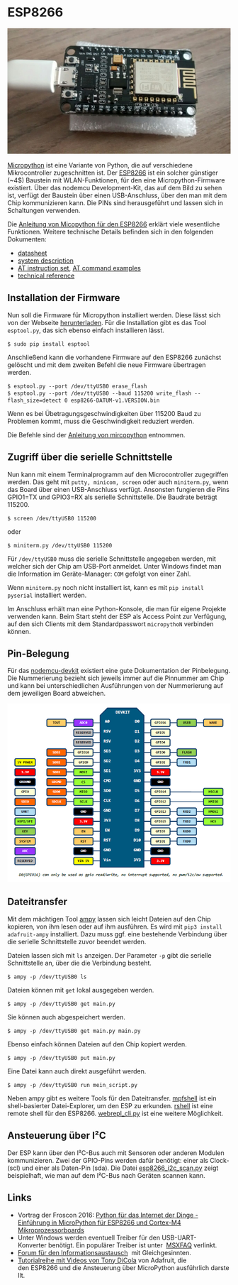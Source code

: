 ESP8266
=======

![esp8266](doc/esp8266.jpg)

[Micropython](https://micropython.org) ist eine Variante von Python,
die auf verschiedene Mikrocontroller zugeschnitten ist. Der
[ESP8266](http://www.mikrocontroller.net/articles/ESP8266) ist ein
solcher günstiger (~4$) Baustein mit WLAN-Funktionen, für den eine
Micropython-Firmware existiert. Über das nodemcu Development-Kit, das
auf dem Bild zu sehen ist, verfügt der Baustein über einen
USB-Anschluss, über den man mit dem Chip kommunizieren kann. Die PINs
sind herausgeführt und lassen sich in Schaltungen verwenden. 

Die
[Anleitung von Micopython für den ESP8266](http://docs.micropython.org/en/latest/esp8266/index.html)
erklärt viele wesentliche Funktionen. Weitere technische Details 
befinden sich in den folgenden Dokumenten:

- [datasheet](doc/0a-esp8266ex_datasheet_en.pdf)
- [system description](doc/0b-esp8266_system_description_en.pdf)
- [AT instruction set](doc/4a-esp8266_at_instruction_set_en.pdf), [AT command examples](doc/4b-esp8266_at_command_examples_en.pdf)
- [technical reference](doc/esp8266-technical_reference_en.pdf)


## Installation der Firmware

Nun soll die Firmware für Micropython installiert werden. Diese lässt
sich von der Webseite
[herunterladen](https://micropython.org/download/#esp8266).
Für die Installation gibt es das Tool `esptool.py`, das sich ebenso
einfach installieren lässt.

    $ sudo pip install esptool

Anschließend kann die vorhandene Firmware auf den ESP8266 zunächst
gelöscht und mit dem zweiten Befehl die neue Firmware übertragen werden.

    $ esptool.py --port /dev/ttyUSB0 erase_flash
    $ esptool.py --port /dev/ttyUSB0 --baud 115200 write_flash --flash_size=detect 0 esp8266-DATUM-v1.VERSION.bin

Wenn es bei Übetragungsgeschwindigkeiten über 115200 Baud zu Problemen kommt,
muss die Geschwindigkeit reduziert werden. 

Die Befehle sind der [Anleitung von
mircopython](http://docs.micropython.org/en/latest/esp8266/esp8266/tutorial/intro.html#deploying-the-firmware)
entnommen.

## Zugriff über die serielle Schnittstelle

Nun kann mit einem Terminalprogramm auf den Microcontroller
zugegriffen werden. Das geht mit `putty, minicom, screen` oder auch
`miniterm.py`, wenn das Board über einen USB-Anschluss
verfügt. Ansonsten fungieren die Pins GPIO1=TX und GPIO3=RX als
serielle Schnittstelle. Die Baudrate beträgt 115200.

    $ screen /dev/ttyUSB0 115200

oder

    $ miniterm.py /dev/ttyUSB0 115200

Für `/dev/ttyUSB0` muss die serielle Schnittstelle angegeben werden,
mit welcher sich der Chip am USB-Port anmeldet. Unter Windows findet man
die Information im Geräte-Manager: `COM` gefolgt von einer Zahl.

Wenn `miniterm.py` noch nicht installiert ist, kann es mit `pip
install pyserial` installiert werden.

Im Anschluss erhält man eine Python-Konsole, die man für eigene Projekte
verwenden kann. Beim Start steht der ESP als Access Point zur Verfügung,
auf den sich Clients mit dem Standardpasswort `micropythoN` verbinden
können.

## Pin-Belegung

Für das [nodemcu-devkit](https://github.com/nodemcu/nodemcu-devkit-v1.0)
existiert eine gute Dokumentation der Pinbelegung. Die Nummerierung
bezieht sich jeweils immer auf die Pinnummer am Chip und kann bei
unterschiedlichen Ausführungen von der Nummerierung auf dem jeweiligen
Board abweichen.

![pinout](doc/nodemcu_devkit_v1.0_pinmap.png)

## Dateitransfer

Mit dem mächtigen Tool [ampy](https://github.com/adafruit/ampy) lassen
sich leicht Dateien auf den Chip kopieren, von ihm lesen oder auf ihm
ausführen. Es wird mit `pip3 install adafruit-ampy` installiert. Dazu
muss ggf. eine bestehende Verbindung über die serielle Schnittstelle
zuvor beendet werden.

Dateien lassen sich mit `ls` anzeigen. Der Parameter `-p` gibt die
serielle Schnittstelle an, über die die Verbindung besteht.

    $ ampy -p /dev/ttyUSB0 ls

Dateien können mit `get` lokal ausgegeben werden.

    $ ampy -p /dev/ttyUSB0 get main.py

Sie können auch abgespeichert werden.

    $ ampy -p /dev/ttyUSB0 get main.py main.py

Ebenso einfach können Dateien auf den Chip kopiert werden.

    $ ampy -p /dev/ttyUSB0 put main.py

Eine Datei kann auch direkt ausgeführt werden.

    $ ampy -p /dev/ttyUSB0 run mein_script.py

Neben ampy gibt es weitere Tools für den Dateitransfer.
[mpfshell](https://github.com/wendlers/mpfshell) ist ein
shell-basierter Datei-Explorer, um den ESP zu erkunden.
[rshell](https://github.com/dhylands/rshell) ist eine remote
shell für den ESP8266. 
[webrepl_cli.py](https://github.com/micropython/webrepl) ist 
eine weitere Möglichkeit.


## Ansteuerung über I²C

Der ESP kann über den I²C-Bus auch mit Sensoren oder anderen Modulen
kommunizieren. Zwei der GPIO-Pins werden dafür benötigt: einer als
Clock- (scl) und einer als Daten-Pin (sda).
Die Datei [esp8266_i2c_scan.py](esp8266_i2c_scan.py) zeigt beispielhaft,
wie man auf dem I²C-Bus nach Geräten scannen kann.

## Links

- Vortrag der Froscon 2016: [Python für das Internet der Dinge -
Einführung in MicroPython für ESP8266 und Cortex-M4
Mikroprozessorboards](https://media.ccc.de/v/froscon2016-1791-python_fur_das_internet_der_dinge)
- Unter Windows werden eventuell Treiber für den USB-UART-Konverter benötigt.
  Ein populärer Treiber ist unter 
  [MSXFAQ](http://www.msxfaq.de/sonst/bastelbude/nodemcu.htm) verlinkt.
- [Forum für den 
  Informationsaustausch](http://forum.micropython.org/viewforum.php?f=16) 
  mit Gleichgesinnten.
- [Tutorialreihe mit Videos von Tony 
  DiCola](https://learn.adafruit.com/category/micropython) von Adafruit, die 
  den ESP8266 und die Ansteuerung über MicroPython ausführlich darstellt.


